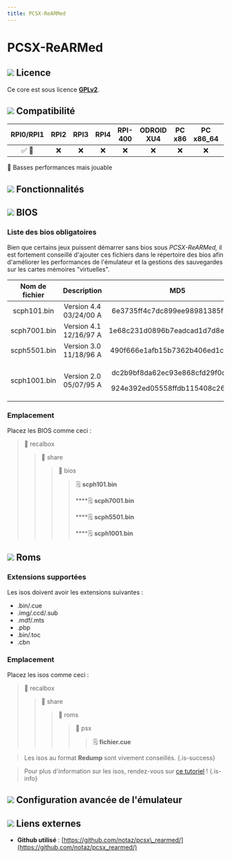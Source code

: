 ```yaml
---
title: PCSX-ReARMed
---
```


# PCSX-ReARMed



## ![](./gerald-g-parchment-background-or-border-5.svg) Licence

Ce core est sous licence [**GPLv2**](https://github.com/notaz/pcsx_rearmed/blob/master/COPYING).

## ![](./compatibility.png) Compatibilité

| RPI0/RPI1 | RPI2 | RPI3 | RPI4 | RPI-400 | ODROID XU4 | PC x86 | PC x86\_64 | ODROID GO |
| :---: | :---: | :---: | :---: | :---: | :---: | :---: | :---: | :---: |
| ✅ 🐌 | ❌ | ❌ | ❌ | ❌ | ❌ | ❌ | ❌ | ❌ |

🐌 Basses performances mais jouable

## ![](./cogwheel-145804_640.png) Fonctionnalités



## ![](./tqfp32.svg) BIOS

### Liste des bios obligatoires

Bien que certains jeux puissent démarrer sans bios sous _PCSX-ReARMed,_ il est fortement conseillé d'ajouter ces fichiers dans le répertoire des bios afin d'améliorer les performances de l'émulateur et la gestions des sauvegardes sur les cartes mémoires "virtuelles".

<table>
  <thead>
    <tr>
      <th style="text-align:center"><b>Nom de fichier</b>
      </th>
      <th style="text-align:center">Description</th>
      <th style="text-align:center">MD5</th>
      <th style="text-align:center">Fourni</th>
    </tr>
  </thead>
  <tbody>
    <tr>
      <td style="text-align:center">scph101.bin</td>
      <td style="text-align:center">Version 4.4 03/24/00 A</td>
      <td style="text-align:center">6e3735ff4c7dc899ee98981385f6f3d0</td>
      <td style="text-align:center">&#x274C;</td>
    </tr>
    <tr>
      <td style="text-align:center">scph7001.bin</td>
      <td style="text-align:center">Version 4.1 12/16/97 A</td>
      <td style="text-align:center">1e68c231d0896b7eadcad1d7d8e76129</td>
      <td style="text-align:center">&#x274C;</td>
    </tr>
    <tr>
      <td style="text-align:center">scph5501.bin</td>
      <td style="text-align:center">Version 3.0 11/18/96 A</td>
      <td style="text-align:center">490f666e1afb15b7362b406ed1cea246</td>
      <td style="text-align:center">&#x274C;</td>
    </tr>
    <tr>
      <td style="text-align:center">scph1001.bin</td>
      <td style="text-align:center">Version 2.0 05/07/95 A</td>
      <td style="text-align:center">
        <p>dc2b9bf8da62ec93e868cfd29f0d067d</p>
        <p>924e392ed05558ffdb115408c263dccf</p>
      </td>
      <td style="text-align:center">&#x274C;</td>
    </tr>
  </tbody>
</table>

### Emplacement

Placez les BIOS comme ceci :

> 📁 recalbox
>
> > 📁 share
> >
> > > 📁 bios
> > >
> > > > 🗒 **scph101.bin**
> > > >
> > > > \*\*\*\*🗒 **scph7001.bin**
> > > >
> > > > \*\*\*\*🗒 **scph5501.bin**
> > > >
> > > > \*\*\*\*🗒 **scph1001.bin**

## ![](./rom-30098_640.png) Roms

### **Extensions supportées**

Les isos doivent avoir les extensions suivantes :

* .bin/.cue
* .img/.ccd/.sub
* .mdf/.mts
* .pbp
* .bin/.toc
* .cbn

### Emplacement

Placez les isos comme ceci :

> 📁 recalbox
>
> > 📁 share
> >
> > > 📁 roms
> > >
> > > > 📁 psx
> > > >
> > > > > 🗒 **fichier.cue**


>Les isos au format **Redump** sont vivement conseillés.
{.is-success}


>Pour plus d'information sur les isos, rendez-vous sur [ce tutoriel](/fr/tutoriels/jeux/generalite/les-roms-et-les-isos) !
{.is-info}

## ![](./hammer-28636_640.png) Configuration avancée de l'émulateur



## ![](./kisspng-web-development-world-wide-web-computer-icons-webs-world-wide-web-icon-png-5ab05c24477216.4540070115215073642927.png) Liens externes

* **Github utilisé** : [https://github.com/notaz/pcsx\_rearmed/](https://github.com/notaz/pcsx_rearmed/)

